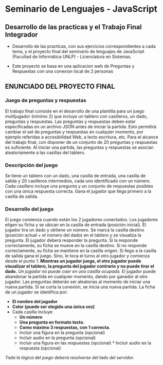 # Seminario de Lenguajes - JavaScript

## Desarrollo de las practicas y el Trabajo Final Integrador

- Desarrollo de las practicas, con sus ejercicios correspondientes a cada tema, y el proyecto final del seminario de lenguajes de JavaScript (Facultad de Informática UNLP) - Licenciatura en Sistemas.

- Este proyecto se basa en una aplicacion web de Preguntas y Respuestas con una conexion local de 2 personas

## ENUNCIADO DEL PROYECTO FINAL

### Juego de preguntas y respuestas

El trabajo final consiste en el desarrollo de una plantilla para un juego multijugador (mínimo 2) que incluye un tablero con casilleros, un dado, preguntas y respuestas. Las preguntas y respuestas deben estar especificadas en un archivo JSON antes de iniciar la partida. Esto permitirá cambiar el set de preguntas y respuestas en cualquier momento, por ejemplo referidas a accesibilidad Web, a lecto escritura, etc. Para el alcance del trabajo final, con disponer de un conjunto de 20 preguntas y respuestas es suficiente. Al iniciar una partida, las preguntas y respuestas se asocian aleatoriamente a las casillas del tablero.

### Descripción del juego

Se tiene un tablero con un dado, una casilla de entrada, una casilla de salida y 20 casilleros intermedios, cada uno identificado con un número. Cada casillero incluye una pregunta y un conjunto de respuestas posibles con una única respuesta correcta. Gana el jugador que llega primero a la casilla de salida.

### Desarrollo del juego

El juego comienza cuando están los 2 jugadores conectados. Los jugadores eligen su ficha y se ubican en la casilla de entrada (posición inicial). El jugador tira un dado y obtiene un número. Se marca la casilla destino (posición actual + el número del dado) en el tablero y se visualiza la pregunta. El jugador deberá responder la pregunta. Si la responde correctamente, su ficha se mueve en la casilla destino. Si no responde correctamente, su ficha se mantiene en la casilla origen. Si llego a la casilla de salida gana el juego. Sino, le toca el turno al otro jugador y comienza desde el punto 1. **Mientras un jugador juega, el otro jugador puede visualizar el tablero, la pregunta del jugador contrario y no puede tirar el dado.** *Un jugador no puede caer en una casilla ocupada.* El jugador puede abandonar la partida en cualquier momento, dando por ganador al otro jugador. Las preguntas deberán ser aleatorias al momento de iniciar una nueva partida. Si se corta la conexión, se inicia una nueva partida. La ficha de un jugador se identifica por:

- **El nombre del jugador**
- **Color (puede ser elegido una única vez)**
- Cada casilla incluye:
  - **Un número**
  - **Una pregunta en formato texto.**
  - **Como máximo 3 respuestas, con 1 correcta.**
  - Incluir una figura en la pregunta (opcional)
  - Incluir audio en la pregunta (opcional)
  - Incluir una figura en las respuestas (opcional) \* Incluir audio en la respuesta (opcional)

*Toda la lógica del juego deberá resolverse del lado del servidor.*
